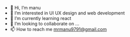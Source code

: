 - 👋 Hi, I’m manu
- 👀 I’m interested in UI UX design and web development
- 🌱 I’m currently learning react
- 💞️ I’m looking to collaborate on ...
- 📫 How to reach me mrmanu9791@gmail.com

<!---
manu1928/manu1928 is a ✨ special ✨ repository because its `README.md` (this file) appears on your GitHub profile.
You can click the Preview link to take a look at your changes.
--->

